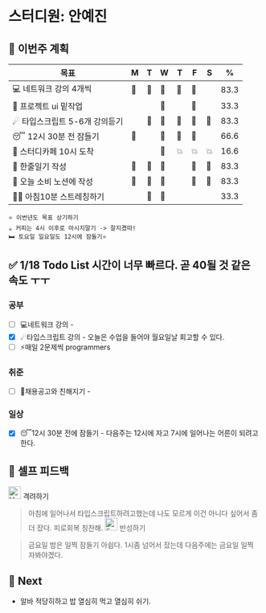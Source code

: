 # 스터디원: 안예진

## 🚀 이번주 계획
 
| 목표                            | M   | T   | W   | T   | F   | S   | %   |
| ------------------------------- | --- | --- | --- | --- | --- | --- | --- |
| 💻 네트워크 강의 4개씩          | 🍓  |  🍓 |   🍓 | 🍓  |  🍓  |    | 83.3  |
| 🌲 프로젝트 ui 밑작업           |   |    |  🍓  |   |  🍓  |    |  33.3 |
| ☄ 타입스크립트 5-6개 강의듣기  |   |  🍓  |  🍓  | 🍓  |  🍓  |  🍓  | 83.3  |
| 😴 12시 30분 전 잠들기          | 🍓  |   |  🍓 |  🍓  |  🍓  |   | 66.6  |
| 📌 스터디카페 10시 도착         |   |   |  🍓  | 💥  |  💥  |  💥  | 16.6  |
| 🎀 한줄일기 작성                | 🍓  |  🍓 |  🍓 |   |  🍓  |  🍓  |  83.3 |
| 💸 오늘 소비 노션에 작성        | 🍓  | 🍓  | 🍓  |   |  🍓  |  🍓  |  83.3 |
| 🤸‍♀️ 아침10분 스트레칭하기        |   | 🍓 | 🍓  |   |    |    | 33.3  |


```text
⭐ 이번년도 목표 상기하기
☕ 커피는 4시 이후로 마시지말기 -> 잘지켰따!
🛏️ 토요일 일요일도 12시에 잠들기⭐
```

## ✅ 1/18 Todo List 시간이 너무 빠르다. 곧 40될 것 같은 속도 ㅜㅜ

### 공부
- [ ] 💻네트워크 강의 - 
- [x] ☄타입스크립트 강의 - 오늘은 수업을 들어야 월요일날 회고할 수 있다.
- [ ] ⚡매일 2문제씩 programmers 

### 취준
- [ ] 🔅채용공고와 친해지기 - 
### 일상
- [x] 😴12시 30분 전에 잠들기 - 다음주는 12시에 자고 7시에 일어나는 어른이 되려고한다.

## 🎉 셀프 피드백

<img src="https://raw.githubusercontent.com/Tarikul-Islam-Anik/Animated-Fluent-Emojis/master/Emojis/Smilies/Hugging%20Face.png" alt="Hugging Face" width="25" height="25"> 격려하기</img>

>아침에 일어나서 타입스크립트하려고했는데 나도 모르게 이건 아니다 싶어서 좀 더 잤다. 피로회복 칭찬해.
<img src="https://raw.githubusercontent.com/Tarikul-Islam-Anik/Animated-Fluent-Emojis/master/Emojis/Smilies/Face%20with%20Monocle.png" alt="Face with Monocle" width="25" height="25"> 반성하기</img>

>금요일 밤은 일찍 잠들기 아쉽다. 1시좀 넘어서 잤는데 다음주에는 금요일 일찍 자봐야겠다.
## 🌱 Next
- 알바 적당히하고 밥 열심히 먹고 열심히 쉬기.
